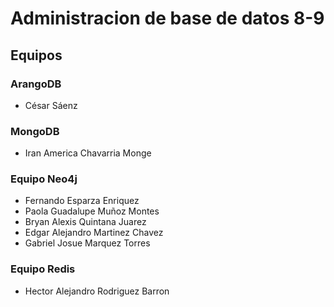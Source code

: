 # Administracion de base de datos 8-9

## Equipos

### ArangoDB

* César Sáenz

### MongoDB

* Iran America Chavarria Monge


### Equipo Neo4j
* Fernando Esparza Enriquez
* Paola Guadalupe Muñoz Montes
* Bryan Alexis Quintana Juarez
* Edgar Alejandro Martinez Chavez
* Gabriel Josue Marquez Torres

### Equipo Redis
* Hector Alejandro Rodriguez Barron
